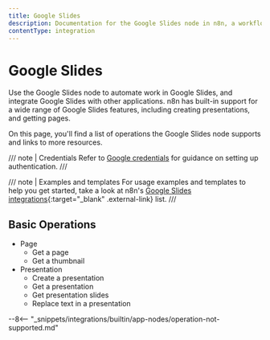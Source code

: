 ```yaml
---
title: Google Slides
description: Documentation for the Google Slides node in n8n, a workflow automation platform. Includes details of operations and configuration, and links to examples and credentials information.
contentType: integration
---
```


# Google Slides

Use the Google Slides node to automate work in Google Slides, and integrate Google Slides with other applications. n8n has built-in support for a wide range of Google Slides features, including creating presentations, and getting pages. 

On this page, you'll find a list of operations the Google Slides node supports and links to more resources.

/// note | Credentials
Refer to [Google credentials](/integrations/builtin/credentials/google/) for guidance on setting up authentication. 
///

/// note | Examples and templates
For usage examples and templates to help you get started, take a look at n8n's [Google Slides integrations](https://n8n.io/integrations/google-slides/){:target="_blank" .external-link} list.
///

## Basic Operations

* Page
    * Get a page
    * Get a thumbnail
* Presentation
    * Create a presentation
    * Get a presentation
    * Get presentation slides
    * Replace text in a presentation

--8<-- "_snippets/integrations/builtin/app-nodes/operation-not-supported.md"

